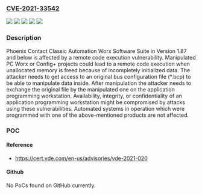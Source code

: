 ### [CVE-2021-33542](https://cve.mitre.org/cgi-bin/cvename.cgi?name=CVE-2021-33542)
![](https://img.shields.io/static/v1?label=Product&message=Automation%20Worx%20Software%20Suite&color=blue)
![](https://img.shields.io/static/v1?label=Version&message=Config%2B%20&color=brightgreen)
![](https://img.shields.io/static/v1?label=Version&message=PC%20Worx%20&color=brightgreen)
![](https://img.shields.io/static/v1?label=Version&message=PC%20Worx%20Express%20&color=brightgreen)
![](https://img.shields.io/static/v1?label=Vulnerability&message=CWE-824%20Access%20of%20Uninitialized%20Pointer&color=brightgreen)

### Description

Phoenix Contact Classic Automation Worx Software Suite in Version 1.87 and below is affected by a remote code execution vulnerability. Manipulated PC Worx or Config+ projects could lead to a remote code execution when unallocated memory is freed because of incompletely initialized data. The attacker needs to get access to an original bus configuration file (*.bcp) to be able to manipulate data inside. After manipulation the attacker needs to exchange the original file by the manipulated one on the application programming workstation. Availability, integrity, or confidentiality of an application programming workstation might be compromised by attacks using these vulnerabilities. Automated systems in operation which were programmed with one of the above-mentioned products are not affected.

### POC

#### Reference
- https://cert.vde.com/en-us/advisories/vde-2021-020

#### Github
No PoCs found on GitHub currently.

